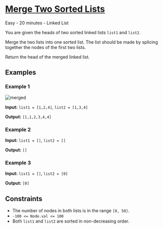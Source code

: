 # [Merge Two Sorted Lists](https://leetcode.com/problems/merge-two-sorted-lists/)

Easy - 20 minutes - Linked List

You are given the heads of two sorted linked lists `list1` and `list2`.

Merge the two lists into one sorted list. The list should be made by splicing
together the nodes of the first two lists.

Return the head of the merged linked list.

## Examples

### Example 1

![merged](https://assets.leetcode.com/uploads/2020/10/03/merge_ex1.jpg)

**Input:** `list1 = [1,2,4]`, `list2 = [1,3,4]`

**Output:** `[1,1,2,3,4,4]`

### Example 2

**Input:** `list1 = []`, `list2 = []`

**Output:** `[]`

### Example 3

**Input:** `list1 = []`, `list2 = [0]`

**Output:** `[0]`

## Constraints

- The number of nodes in both lists is in the range `[0, 50]`.
- `-100 <= Node.val <= 100`
- Both `list1` and `list2` are sorted in non-decreasing order.
